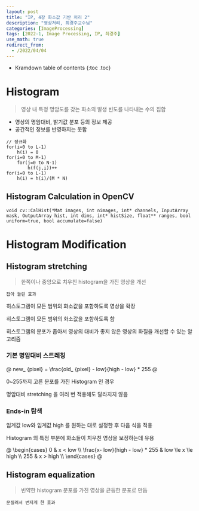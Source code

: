 ```yaml
---
layout: post
title: "IP, 4장 화소값 기반 처리 2"
description: "영상처리, 최경주교수님"
categories: [ImageProcessing]
tags: [2022-1, Image Processing, IP, 최경주]
use_math: true
redirect_from:
  - /2022/04/04
---
```


* Kramdown table of contents
{:toc .toc} 

# Histogram

> 영상 내 특정 명암도를 갖는 화소의 발생 빈도를 나타내는 수의 집합

- 영상의 명암대비, 밝기값 분포 등의 정보 제공
- 공간적인 정보를 반영하지는 못함

~~~
// 정규화
for(i=0 to L-1)
    h(i) = 0
for(i=0 to M-1)
    for(j=0 to N-1)
        h(f(j,i))++
for(i=0 to L-1)
    h(i) = h(i)/(M * N)
~~~

## Histogram Calculation in OpenCV

~~~
void cv::CalHist(*Mat images, int nimages, int* channels, InputArray mask, OutputArray hist, int dims, int* histSize, float** ranges, bool uniform=true, bool accumulate=false)
~~~


# Histogram Modification

## Histogram stretching

> 한쪽이나 중앙으로 치우친 histogram을 가진 영상을 개선

`잡아 늘린 효과`

히스토그램이 모든 범위의 화소값을 포함하도록 영상을 확장

히스토그램이 모든 범위의 화소값을 포함하도록 함

히스토그램의 분포가 좁아서 영상의 대비가 좋지 않은 영상의 화질을 개선할 수 있는 알고리즘

### 기본 명암대비 스트레칭

@
new_ {pixel} = \frac{old_ {pixel} - low}{high - low} * 255
@

0~255까지 고른 분포를 가진 Histogram 인 경우

명암대비 stretching 을 여러 번 적용해도 달라지지 않음

### Ends-in 탐색

임계값 low와 임계값 high 를 원하는 대로 설정한 후 다음 식을 적용

Histogram 의 특정 부분에 화소들이 치우친 영상을 보정하는데 유용

@
\begin{cases}
0 & x < low \\\ 
\frac{x- low}{high - low} * 255 & low \le x \le high \\\ 
255 & x > high \\\ 
\end{cases}
@

## Histogram equalization 

> 빈약한 histogram 분포를 가진 영상을 균등한 분포로 만듬

`문질러서 번지게 한 효과`